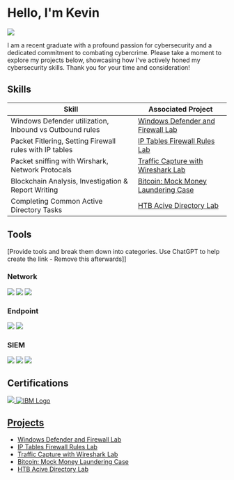 # Hello, I'm Kevin
<a href=https://www.linkedin.com/in/kevin-quintana-35b089209/><img src="https://img.shields.io/badge/-LinkedIn-0072b1?&style=for-the-badge&logo=linkedin&logoColor=white" /></a>

I am a recent graduate with a profound passion for cybersecurity and a dedicated commitment to combating cybercrime. Please take a moment to explore my projects below, showcasing how I've actively honed my cybersecurity skills. Thank you for your time and consideration!

## Skills

| Skill                                         | Associated Project         |
|-----------------------------------------------|----------------------------|
| Windows Defender utilization, Inbound vs Outbound rules    | <a href="https://github.com/OGkevq/Windows-Defender-Firewall-Lab/tree/main">Windows Defender and Firewall Lab</a>|
| Packet Fitlering, Setting Firewall rules with IP tables | <a href="https://github.com/OGkevq/IPTables_Firewall-Rules_Lab/tree/main">IP Tables Firewall Rules Lab</a>|
| Packet sniffing with Wirshark, Network Protocals        | <a href="https://github.com/OGkevq/Traffic-Capture-with-Wireshark/tree/main">Traffic Capture with Wireshark Lab|
| Blockchain Analysis, Investigation & Report Writing      | <a href="https://github.com/OGkevq/Bitcoin-Mock-Money-Laundering-Case/tree/main"> Bitcoin: Mock Money Laundering Case</a>|
| Completing Common Active Directory Tasks      | <a href="https://github.com/OGkevq/HTB-Active-Directory/blob/main/README.md"> HTB Acive Directory Lab|

## Tools
[Provide tools and break them down into categories. Use ChatGPT to help create the link - Remove this afterwards]]

### Network
<div>
    <img src="https://img.shields.io/badge/-Wireshark-1679A7?&style=for-the-badge&logo=Wireshark&logoColor=white" />
    <img src="https://img.shields.io/badge/-Suricata-EF3B2D?&style=for-the-badge&logo=Suricata&logoColor=white" />
    <img src="https://img.shields.io/badge/-Zeek-777BB4?&style=for-the-badge&logo=Zeek&logoColor=white" />
</div>

### Endpoint
<div>
    <img src="https://img.shields.io/badge/-Microsoft_Defender_for_Endpoint-00A4EF?&style=for-the-badge&logo=Microsoft&logoColor=white" />
    <img src="https://img.shields.io/badge/-Velociraptor-4B275F?&style=for-the-badge&logo=Velociraptor&logoColor=white" />
</div>

### SIEM
<div>
    <img src="https://img.shields.io/badge/-Microsoft_Sentinel-0078D4?&style=for-the-badge&logo=Microsoft&logoColor=white" />
    <img src="https://img.shields.io/badge/-Splunk-000000?&style=for-the-badge&logo=Splunk&logoColor=white" />
    <img src="https://img.shields.io/badge/-Elastic-005571?&style=for-the-badge&logo=Elastic&logoColor=white" />
</div>

## Certifications
<div>
<a href=https://www.credly.com/badges/527d0cac-4d3e-4f06-93ed-8acaf8389bdd/linked_in_profile><img src="https://img.shields.io/badge/-Security%2B-FF0000?&style=for-the-badge&logo=CompTIA&logoColor=white" />   
<a href=https://coursera.org/share/caf7e65fd9032046802f9c9169a00af7><img src="https://img.shields.io/badge/-IBM-006699?&style=for-the-badge&logo=IBM&logoColor=white" alt="IBM Logo">
</div>

## Projects
- <a href="https://github.com/OGkevq/Windows-Defender-Firewall-Lab/tree/main">Windows Defender and Firewall Lab</a>
- <a href="https://github.com/OGkevq/IPTables_Firewall-Rules_Lab/tree/main">IP Tables Firewall Rules Lab</a>
- <a href="https://github.com/OGkevq/Traffic-Capture-with-Wireshark/tree/main">Traffic Capture with Wireshark Lab
- <a href="https://github.com/OGkevq/Bitcoin-Mock-Money-Laundering-Case/tree/main"> Bitcoin: Mock Money Laundering Case</a>
- <a href="https://github.com/OGkevq/HTB-Active-Directory/blob/main/README.md"> HTB Acive Directory Lab
